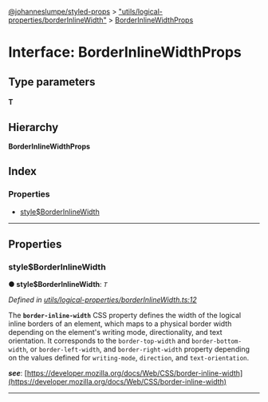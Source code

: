 [@johanneslumpe/styled-props](../README.md) > ["utils/logical-properties/borderInlineWidth"](../modules/_utils_logical_properties_borderinlinewidth_.md) > [BorderInlineWidthProps](../interfaces/_utils_logical_properties_borderinlinewidth_.borderinlinewidthprops.md)

# Interface: BorderInlineWidthProps

## Type parameters
#### T 
## Hierarchy

**BorderInlineWidthProps**

## Index

### Properties

* [style$BorderInlineWidth](_utils_logical_properties_borderinlinewidth_.borderinlinewidthprops.md#style_borderinlinewidth)

---

## Properties

<a id="style_borderinlinewidth"></a>

###  style$BorderInlineWidth

**● style$BorderInlineWidth**: *`T`*

*Defined in [utils/logical-properties/borderInlineWidth.ts:12](https://github.com/johanneslumpe/styled-props/blob/8e709f1/src/utils/logical-properties/borderInlineWidth.ts#L12)*

The **`border-inline-width`** CSS property defines the width of the logical inline borders of an element, which maps to a physical border width depending on the element's writing mode, directionality, and text orientation. It corresponds to the `border-top-width` and `border-bottom-width`, or `border-left-width`, and `border-right-width` property depending on the values defined for `writing-mode`, `direction`, and `text-orientation`.

*__see__*: [https://developer.mozilla.org/docs/Web/CSS/border-inline-width](https://developer.mozilla.org/docs/Web/CSS/border-inline-width)

___

